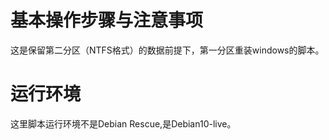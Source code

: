 # 基本操作步骤与注意事项
这是保留第二分区（NTFS格式）的数据前提下，第一分区重装windows的脚本。
# 运行环境
这里脚本运行环境不是Debian Rescue,是Debian10-live。
